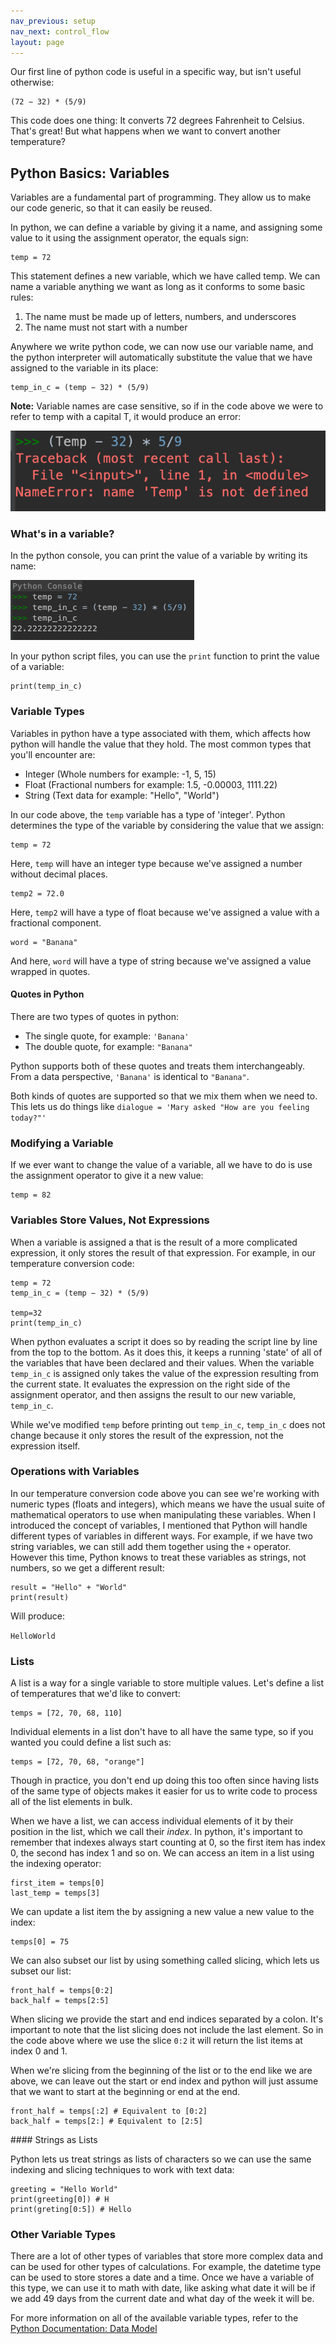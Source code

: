 ```yaml
---
nav_previous: setup
nav_next: control_flow
layout: page
---
```


Our first line of python code is useful in a specific way, but isn't useful otherwise: 

```
(72 − 32) * (5/9)
```

This code does one thing: It converts 72 degrees Fahrenheit to Celsius. That's great! But what happens when we want to convert another temperature?

## Python Basics: Variables

Variables are a fundamental part of programming. They allow us to make our code generic, so that it can easily be reused. 

In python, we can define a variable by giving it a name, and assigning some value to it using the assignment operator, the equals sign:

```
temp = 72
```

This statement defines a new variable, which we have called temp. We can name a variable anything we want as long as it conforms to some basic rules: 
1. The name must be made up of letters, numbers, and underscores
2. The name must not start with a number

Anywhere we write python code, we can now use our variable name, and the python interpreter will automatically substitute the value that we have assigned to the variable in its place:

```
temp_in_c = (temp − 32) * (5/9)
```

<div class="aside" markdown="1">

**Note:** Variable names are case sensitive, so if in the code above we were to refer to temp with a capital T, it would produce an error: 

![Python error indicating that the the variable Temp does not exist](../assets/images/name-error.png)

</div>

<div class="aside" markdown="1">

### What's in a variable? 

In the python console, you can print the value of a variable by writing its name: 

![Printing the value of a variable in the python console](../assets/images/printing-variable-console.png)

In your python script files, you can use the `print` function to print the value of a variable:

```
print(temp_in_c)
```

</div>

### Variable Types

Variables in python have a type associated with them, which affects how python will handle the value that they hold. The most common types that you'll encounter are: 
* Integer (Whole numbers for example: -1, 5, 15)
* Float (Fractional numbers for example: 1.5, -0.00003, 1111.22)
* String (Text data for example: "Hello", "World")

In our code above, the `temp` variable has a type of 'integer'. Python determines the type of the variable by considering the value that we assign:

``` 
temp = 72
```

Here, `temp` will have an integer type because we've assigned a number without decimal places. 

```
temp2 = 72.0
```
 
Here, `temp2` will have a type of float because we've assigned a value with a fractional component. 

```
word = "Banana"
```

And here, `word` will have a type of string because we've assigned a value wrapped in quotes.

<div class="aside" markdown="1">

#### Quotes in Python

There are two types of quotes in python:
* The single quote, for example: `'Banana'`
* The double quote, for example: `"Banana"`

Python supports both of these quotes and treats them interchangeably. From a data perspective, `'Banana'` is identical to `"Banana"`.

Both kinds of quotes are supported so that we mix them when we need to. This lets us do things like `dialogue = 'Mary asked "How are you feeling today?"'`

</div>

### Modifying a Variable

If we ever want to change the value of a variable, all we have to do is use the assignment operator to give it a new value: 

```
temp = 82
``` 

### Variables Store Values, Not Expressions
When a variable is assigned a that is the result of a more complicated expression, it only stores the result of that expression. For example, in our temperature conversion code:

```
temp = 72
temp_in_c = (temp − 32) * (5/9)

temp=32
print(temp_in_c)
``` 

When python evaluates a script it does so by reading the script line by line from the top to the bottom. As it does this, it keeps a running 'state' of all of the variables that have been declared and their values. When the variable `temp_in_c` is assigned only takes the value of the expression resulting from the current state. It evaluates the expression on the right side of the assignment operator, and then assigns the result to our new variable, `temp_in_c`. 

While we've modified `temp` before printing out `temp_in_c`, `temp_in_c` does not change because it only stores the result of the expression, not the expression itself.

### Operations with Variables

In our temperature conversion code above you can see we're working with numeric types (floats and integers), which means we have the usual suite of mathematical operators to use when manipulating these variables. When I introduced the concept of variables, I mentioned that Python will handle different types of variables in different ways. For example, if we have two string variables, we can still add them together using the `+` operator. However this time, Python knows to treat these variables as strings, not numbers, so we get a different result:

```
result = "Hello" + "World"
print(result)
```

Will produce: 

`HelloWorld`

### Lists

A list is a way for a single variable to store multiple values. Let's define a list of temperatures that we'd like to convert: 

```
temps = [72, 70, 68, 110]
```

Individual elements in a list don't have to all have the same type, so if you wanted you could define a list such as: 

```
temps = [72, 70, 68, "orange"]
```

Though in practice, you don't end up doing this too often since having lists of the same type of objects makes it easier for us to write code to process all of the list elements in bulk. 

When we have a list, we can access individual elements of it by their position in the list, which we call their *index*. In python, it's important to remember that indexes always start counting at 0, so the first item has index 0, the second has index 1 and so on. We can access an item in a list using the indexing operator:

```
first_item = temps[0]
last_temp = temps[3]
```

We can update a list item the by assigning a new value a new value to the index:

```
temps[0] = 75
```

We can also subset our list by using something called slicing, which lets us subset our list: 

```
front_half = temps[0:2]
back_half = temps[2:5]
```

When slicing we provide the start and end indices separated by a colon. It's important to note that the list slicing does not include the last element. So in the code above where we use the slice `0:2` it will return the list items at index 0 and 1.

When we're slicing from the beginning of the list or to the end like we are above, we can leave out the start or end index and python will just assume that we want to start at the beginning or end at the end.

```
front_half = temps[:2] # Equivalent to [0:2]
back_half = temps[2:] # Equivalent to [2:5]
```

<div class="aside" markdown="1">
#### Strings as Lists

Python lets us treat strings as lists of characters so we can use the same indexing and slicing techniques to work with text data: 

```
greeting = "Hello World"
print(greeting[0]) # H
print(greting[0:5]) # Hello
```

</div>

### Other Variable Types

There are a lot of other types of variables that store more complex data and can be used for other types of calculations. For example, the datetime type can be used to store stores a date and a time. Once we have a variable of this type, we can use it to math with date, like asking what date it will be if we add 49 days from the current date and what day of the week it will be. 

For more information on all of the available variable types, refer to the [Python Documentation: Data Model](https://docs.python.org/3/reference/datamodel.html#objects-values-and-types)

